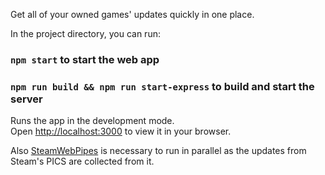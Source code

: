 Get all of your owned games' updates quickly in one place.

In the project directory, you can run:

### `npm start` to start the web app

### `npm run build && npm run start-express` to build and start the server

Runs the app in the development mode.\
Open [http://localhost:3000](http://localhost:3000) to view it in your browser.

Also [SteamWebPipes](https://github.com/xPaw/SteamWebPipes) is necessary to run in parallel as the updates from Steam's PICS are collected from it.
